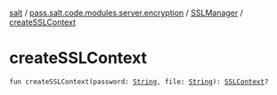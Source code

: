 [salt](../../index.md) / [pass.salt.code.modules.server.encryption](../index.md) / [SSLManager](index.md) / [createSSLContext](./create-s-s-l-context.md)

# createSSLContext

`fun createSSLContext(password: `[`String`](https://kotlinlang.org/api/latest/jvm/stdlib/kotlin/-string/index.html)`, file: `[`String`](https://kotlinlang.org/api/latest/jvm/stdlib/kotlin/-string/index.html)`): `[`SSLContext`](https://docs.oracle.com/javase/6/docs/api/javax/net/ssl/SSLContext.html)`?`